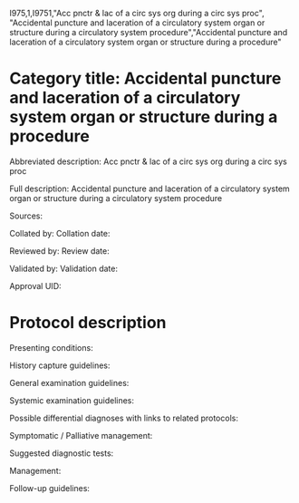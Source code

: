 I975,1,I9751,"Acc pnctr & lac of a circ sys org during a circ sys proc", "Accidental puncture and laceration of a circulatory system organ or structure during a circulatory system procedure","Accidental puncture and laceration of a circulatory system organ or structure during a procedure"
# Category title: Accidental puncture and laceration of a circulatory system organ or structure during a procedure

Abbreviated description: Acc pnctr & lac of a circ sys org during a circ sys proc

Full description: Accidental puncture and laceration of a circulatory system organ or structure during a circulatory system procedure

Sources:

Collated by:
Collation date:

Reviewed by:
Review date:

Validated by:
Validation date:

Approval UID:

# Protocol description

Presenting conditions:

History capture guidelines:

General examination guidelines:

Systemic examination guidelines:

Possible differential diagnoses with links to related protocols:

Symptomatic / Palliative management:

Suggested diagnostic tests:

Management:

Follow-up guidelines:
